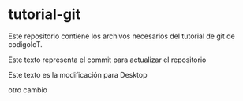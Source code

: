 # tutorial-git
Este repositorio contiene los archivos necesarios del tutorial de git de codigoIoT.

Este texto representa el commit para actualizar el repositorio

Este texto es la modificación para Desktop

otro cambio
